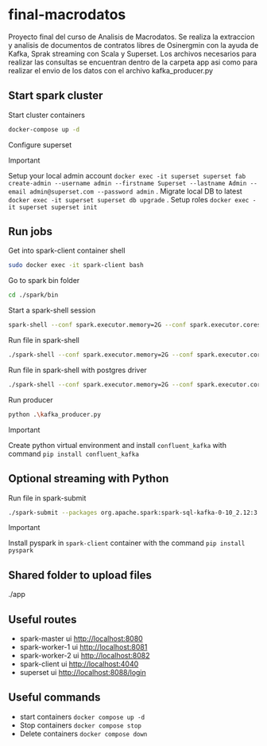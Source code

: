 # final-macrodatos

Proyecto final del curso de Analisis de Macrodatos. Se realiza la extraccion y analisis de documentos de contratos libres de Osinergmin con la ayuda de Kafka, Sprak streaming con Scala y Superset. Los archivos necesarios para realizar las consultas se encuentran dentro de la carpeta app asi como para realizar el envio de los datos con el archivo kafka_producer.py

## Start spark cluster

Start cluster containers

```bash
docker-compose up -d
```

Configure superset

> [!IMPORTANT]
> Setup your local admin account `docker exec -it superset superset fab create-admin --username admin --firstname Superset --lastname Admin --email admin@superset.com --password admin` .
> Migrate local DB to latest `docker exec -it superset superset db upgrade` .
> Setup roles `docker exec -it superset superset init`

## Run jobs

Get into spark-client container shell

```bash
sudo docker exec -it spark-client bash
```

Go to spark bin folder

```bash
cd ./spark/bin
```

Start a spark-shell session

```bash
spark-shell --conf spark.executor.memory=2G --conf spark.executor.cores=1 --master spark://spark-master:7077 --packages org.apache.spark:spark-sql-kafka-0-10_2.12:3.0.1
```

Run file in spark-shell

```bash
./spark-shell --conf spark.executor.memory=2G --conf spark.executor.cores=1 --master spark://spark-master:7077 --packages org.apache.spark:spark-sql-kafka-0-10_2.12:3.0.1 -i ./app/streaming.scala
```

Run file in spark-shell with postgres driver

```bash
./spark-shell --conf spark.executor.memory=2G --conf spark.executor.cores=1 --master spark://spark-master:7077 --packages org.apache.spark:spark-sql-kafka-0-10_2.12:3.0.1 --driver-class-path ./app/jars/postgresql-42.7.3.jar --jars ./app/jars/postgresql-42.7.3.jar -i ./app/streaming_to_postgres.scala
```

Run producer

```bash
python .\kafka_producer.py
```

> [!IMPORTANT]
> Create python virtual environment and install `confluent_kafka` with command `pip install confluent_kafka`

## Optional streaming with Python

Run file in spark-submit

```bash
./spark-submit --packages org.apache.spark:spark-sql-kafka-0-10_2.12:3.0.1 ./app/streaming.py
```

> [!IMPORTANT]
> Install pyspark in `spark-client` container with the command `pip install pyspark`

## Shared folder to upload files

./app

## Useful routes

- spark-master ui <http://localhost:8080>
- spark-worker-1 ui <http://localhost:8081>
- spark-worker-2 ui <http://localhost:8082>
- spark-client ui <http://localhost:4040>
- superset ui <http://localhost:8088/login>

## Useful commands

- start containers `docker compose up -d`
- Stop containers `docker compose stop`
- Delete containers `docker compose down`
